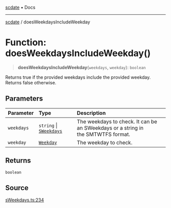 [scdate](../README.md) • Docs

---

[scdate](../README.md) / doesWeekdaysIncludeWeekday

# Function: doesWeekdaysIncludeWeekday()

> **doesWeekdaysIncludeWeekday**(`weekdays`, `weekday`): `boolean`

Returns true if the provided weekdays include the provided weekday. Returns
false otherwise.

## Parameters

| Parameter  | Type                                               | Description                                                                           |
| :--------- | :------------------------------------------------- | :------------------------------------------------------------------------------------ |
| `weekdays` | `string` \| [`SWeekdays`](../classes/SWeekdays.md) | The weekdays to check. It can be an SWeekdays or a string in<br />the SMTWTFS format. |
| `weekday`  | [`Weekday`](../enumerations/Weekday.md)            | The weekday to check.                                                                 |

## Returns

`boolean`

## Source

[sWeekdays.ts:234](https://github.com/ericvera/scdate/blob/98b214c4aab6f5cdb39bc8c115252b89b40ce8a7/src/sWeekdays.ts#L234)
